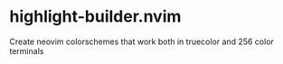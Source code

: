 # highlight-builder.nvim
Create neovim colorschemes that work both in truecolor and 256 color terminals
